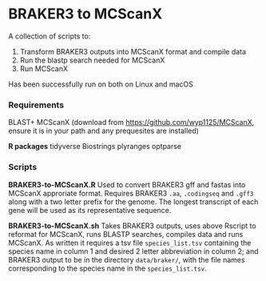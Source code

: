 # BRAKER3 to MCScanX
A collection of scripts to: 
1) Transform BRAKER3 outputs into MCScanX format and compile data
2) Run the blastp search needed for MCScanX
3) Run MCScanX

Has been successfully run on both on Linux and macOS

### Requirements
BLAST+
MCScanX (download from https://github.com/wyp1125/MCScanX, ensure it is in your path and any prequesites are installed)

__R packages__
tidyverse
Biostrings
plyranges
optparse

### Scripts
__BRAKER3-to-MCScanX.R__
Used to convert BRAKER3 gff and fastas into MCScanX approriate format. Requires BRAKER3 `.aa`, `.codingseq` and `.gff3` along with a two letter prefix for the genome. The longest transcript of each gene will be used as its representative sequence.

__BRAKER3-to-MCScanX.sh__
Takes BRAKER3 outputs, uses above Rscript to reformat for MCScanX, runs BLASTP searches, compiles data and runs MCScanX.
As written it requires a tsv file `species_list.tsv` containing the species name in column 1 and desired 2 letter abbreviation in column 2; and BRAKER3 output to be in the directory `data/braker/`, with the file names corresponding to the species name in the `species_list.tsv`.
